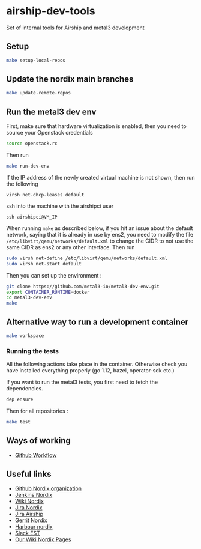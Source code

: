 # airship-dev-tools

Set of internal tools for Airship and metal3 development

## Setup

```sh
make setup-local-repos
```

## Update the nordix main branches

```sh
make update-remote-repos
```

## Run the metal3 dev env

First, make sure that hardware virtualization is enabled, then you need to
source your Openstack credentials

```sh
source openstack.rc
```

Then run

```sh
make run-dev-env
```

If the IP address of the newly created virtual machine is not shown, then run the following

```
virsh net-dhcp-leases default
```

ssh into the machine with the airshipci user

```
ssh airshipci@VM_IP
```

When running ```make``` as described below, if you hit an issue about the default network, saying that it is already in use
by ens2, you need to modify the file ```/etc/libvirt/qemu/networks/default.xml```
to change the CIDR to not use the same CIDR as ens2 or any other interface.
Then run

```sh
sudo virsh net-define /etc/libvirt/qemu/networks/default.xml
sudo virsh net-start default
```

Then you can set up the environment :

```sh
git clone https://github.com/metal3-io/metal3-dev-env.git
export CONTAINER_RUNTIME=docker
cd metal3-dev-env
make
```

## Alternative way to run a development container

```sh
make workspace
```

### Running the tests

All the following actions take place in the container. Otherwise
check you have installed everything properly (go 1.12, bazel, operator-sdk etc.)

If you want to run the metal3 tests, you first need to fetch the dependencies.

```sh
dep ensure
```

Then for all repositories :

```sh
make test
```

## Ways of working

* [Github Workflow](wow/github-workflow.md)

## Useful links

* [Github Nordix organization](https://github.com/Nordix)
* [Jenkins Nordix](https://jenkins.nordix.org)
* [Wiki Nordix](https://wiki.nordix.org/)
* [Jira Nordix](https://jira.nordix.org/secure/Dashboard.jspa)
* [Jira Airship](https://airship.atlassian.net/projects/AIR/issues)
* [Gerrit Nordix](https://gerrit.nordix.org)
* [Harbour nordix](https://registry.nordix.org)
* [Slack EST](estech-group.slack.com)
* [Our Wiki Nordix Pages](https://wiki.nordix.org/display/CPI/Cloud+and+Programmable+Infrastructure)
